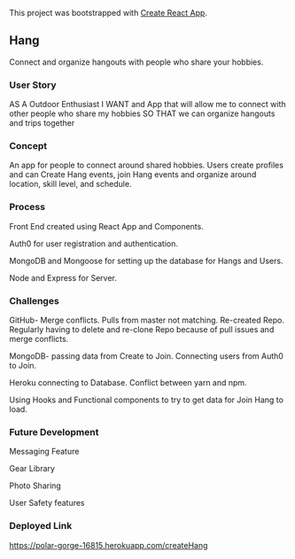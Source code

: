 This project was bootstrapped with [Create React App](https://github.com/facebook/create-react-app).

## Hang

Connect and organize hangouts with people who share your hobbies.

### User Story

AS A Outdoor Enthusiast
I WANT and App that will allow me to connect with other people who share my hobbies
SO THAT we can organize hangouts and trips together

### Concept

An app for people to connect around shared hobbies. Users create profiles and can Create Hang events, join Hang events and organize around location, skill level, 
and schedule.

### Process

Front End created using React App and Components.

Auth0 for user registration and authentication.

MongoDB and Mongoose for setting up the database for Hangs and Users.

Node and Express for Server.

### Challenges

GitHub- Merge conflicts. Pulls from master not matching. Re-created Repo. Regularly having to delete and re-clone Repo because of pull issues and merge conflicts.

MongoDB- passing data from Create to Join. Connecting users from Auth0 to Join.

Heroku connecting to Database. Conflict between yarn and npm.

Using Hooks and Functional components to try to get data for Join Hang to load.

### Future Development

Messaging Feature

Gear Library

Photo Sharing

User Safety features

### Deployed Link

https://polar-gorge-16815.herokuapp.com/createHang
